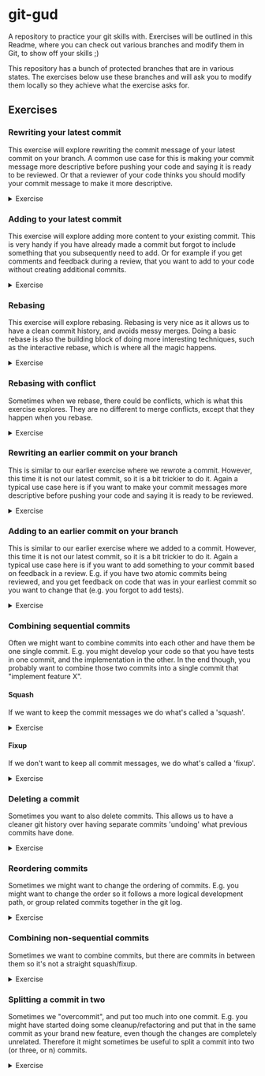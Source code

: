 # git-gud
A repository to practice your git skills with. Exercises will be outlined in this Readme, where you can check out various branches and modify them in Git, to show off your skills ;)

This repository has a bunch of protected branches that are in various states. The exercises below use these branches and will ask you to modify them locally so they achieve what the exercise asks for.

## Exercises

### Rewriting your latest commit

This exercise will explore rewriting the commit message of your latest commit on your branch. A common use case for this is making your commit message more descriptive before pushing your code and saying it is ready to be reviewed. Or that a reviewer of your code thinks you should modify your commit message to make it more descriptive. 

<details>
<summary>Exercise</summary>

##### Setup
Check out the branch `exercise-latest-commit-rewrite`.

Confirm that if you run `git --no-pager log --pretty=format:%s 81795d5..HEAD` you see the following:
```commandline
git --no-pager log --pretty=format:%s 81795d5..HEAD

CHANGE ME
```
This command shows the commit messages between the HEAD of your branch and the commit where `exercise-latest-commit-rewrite` branched off of (if there is a % that can be ignored).

##### Task
Change the message of the latest commit so that it instead displays the following:

```commandline
git --no-pager log --pretty=format:%s 81795d5..HEAD

changed%
```

</details>

### Adding to your latest commit
This exercise will explore adding more content to your existing commit. This is very handy if you have already made a commit but forgot to include something that you subsequently need to add. Or for example if you get comments and feedback during a review, that you want to add to your code without creating additional commits.

<details>
<summary>Exercise</summary>

##### Setup
Check out the branch `exercise-latest-commit-add-file`.

Confirm that if you run `git --no-pager diff -r ffd218f HEAD` you see the following:
```commandline
git --no-pager diff -r ffd218f HEAD

diff --git a/some_file.txt b/some_file.txt
new file mode 100644
index 0000000..c915c72
--- /dev/null
+++ b/some_file.txt
@@ -0,0 +1 @@
+A file to demonstrate adding to commits.
```
This command shows the changes between the HEAD of your branch and the commit where `exercise-latest-commit-add-file` branched off of (The actual changes is what's important here, not the info at the top).

##### Task
Add to the latest commit so that we include another line in the file:

```commandline
git --no-pager diff -r ffd218f HEAD

diff --git a/some_file.txt b/some_file.txt
new file mode 100644
index 0000000..b835cea
--- /dev/null
+++ b/some_file.txt
@@ -0,0 +1,2 @@
+A file to demonstrate adding to commits.
+Changes I've added!
```

</details>

### Rebasing
This exercise will explore rebasing. Rebasing is very nice as it allows us to have a clean commit history, and avoids messy merges. Doing a basic rebase is also the building block of doing more interesting techniques, such as the interactive rebase, which is where all the magic happens.

<details>
<summary>Exercise</summary>

##### Setup

In this exercise we'll be playing with two branches. The first one is `exercise-rebasing-base`. Pretend to see this one as the 'main' branch in your repo. This is typically the branch you want to merge your work into eventually. The other branch we will be using is `exercise-rebasing-rebase-branch`. Pretend this is your 'feature' branch that you've been doing development on.

The key thing to notice here is that work has been happening on our base branch after we branched off with our feature branch. If you do `git log origin/exercise-rebasing-rebase-branch` you can see that there is a commit to 'add sample file 2', however you can't see the 'add sample file 1' commit. This is because we branched off of the base branch before this commit happened (we branched off at b9dd7a0). If you do `git log origin/exercise-rebasing-base` you can see that we've added the 'add sample file 1' commit after where we branched off.

Check out the branch `exercise-rebasing-rebase-branch` and run `git --no-pager log --pretty=format:%s b9dd7a0..HEAD` to confirm you can only see the 'add sample file 2' commit:

```commandline
git --no-pager log --pretty=format:%s b9dd7a0..HEAD

add sample file 2 (should be applied after sample file 1)
```

##### Task
Rebase `exercise-rebasing-rebase-branch` onto `exercise-rebasing-base` so that the 'feature' branch will have its commits on top of the 'base' branch. Output should look like this:

```commandline
git --no-pager log --pretty=format:%s b9dd7a0..HEAD

add sample file 2 (should be applied after sample file 1)
add sample file 1 (should be applied before sample file 2)
```

If you do a simple `git log` you should now see that the base of your feature branch is again on top of the base branch, with your extra commit adding file 2.

</details>

### Rebasing with conflict

Sometimes when we rebase, there could be conflicts, which is what this exercise explores. They are no different to merge conflicts, except that they happen when you rebase.

<details>
<summary>Exercise</summary>

##### Setup

Base branch: `exercise-rebase-conflict-base`
Feature branch: `exercise-rebase-conflict-feature`

Similar to the other rebasing exercise above, in this one we want to rebase a 'feature' branch on top of a 'base' branch. However, this time there will be conflicts... The base branch has 2 commits: 1 that adds a file, and a subsequent 1 that appends a sentence in the file. The feature branch branched off of the base branch after the file was added but before the sentence was appended. The feature branch has 1 commit that prepends a sentence to the same file.

Check out the branch `exercise-rebase-conflict-feature` and run `git --no-pager log --pretty=format:%s 7a8be75..HEAD` to confirm you can only see the 'prepend sentence' commit:

```commandline
git --no-pager log --pretty=format:%s 7a8be75..HEAD

prepend sentence to rebase example file
```

##### Task
Rebase `exercise-rebase-conflict-feature` onto `exercise-rebase-conflict-base` so that the 'feature' branch will have its commits on top of the 'base' branch. As part of this you will need to resolve some conflicts. The commits should look like this:

```commandline
git --no-pager log --pretty=format:%s 7a8be75..HEAD

prepend sentence to rebase example file
append sentence to rebase example file
```

`rebase_example.txt` should look like this:

```text
This sentence is added on the feature branch and should be at the beginning. This is a text file to showcase rebasing with conflicts. This sentence is added on the base branch and should be at the end.
```

If you do a simple `git log` you should now see that the base of your feature branch is again on top of the base branch, with your extra commit adding file 2.

</details>

### Rewriting an earlier commit on your branch

This is similar to our earlier exercise where we rewrote a commit. However, this time it is not our latest commit, so it is a bit trickier to do it. Again a typical use case here is if you want to make your commit messages more descriptive before pushing your code and saying it is ready to be reviewed.

<details>

<summary>Exercise</summary>

##### Setup

This time, we have the branch `exercise-rewrite-early-commit` with two commits on it:

```commandline
git --no-pager log --pretty=format:%s 33dc87..HEAD

the world's most perfect commit message that no one should ruin
CHANGE ME
```

Note that the 'CHANGE ME' commit is _after_ your perfect commit message. I.e. we don't want to ruin our already perfect commit message.

##### Task
Change the 'CHANGE ME' commit message to instead say 'changed'. The other commit message should stay the same.

```commandline
git --no-pager log --pretty=format:%s 33dc87..HEAD

the world's most perfect commit message that no one should ruin
changed
```

</details>


### Adding to an earlier commit on your branch

This is similar to our earlier exercise where we added to a commit. However, this time it is not our latest commit, so it is a bit trickier to do it. Again a typical use case here is if you want to add something to your commit based on feedback in a review. E.g. if you have two atomic commits being reviewed, and you get feedback on code that was in your earliest commit so you want to change that (e.g. you forgot to add tests).

<details>

<summary>Exercise</summary>

##### Setup

This time, we have the branch `exercise-early-commit-add` with two commits on it. We want to change the file `file_to_modify.txt` added in f4016d0 (1 commit before the tip of the branch):

```commandline
git --no-pager diff 0f0606 exercise-early-commit-add~1

diff --git a/file_to_modify.txt b/file_to_modify.txt
new file mode 100644
index 0000000..86a11f6
--- /dev/null
+++ b/file_to_modify.txt
@@ -0,0 +1 @@
+Add a line below this one
```

##### Task
Change the second to last commit so that you add an extra line to the file:

```commandline
git --no-pager diff 0f0606 exercise-early-commit-add~1

diff --git a/file_to_modify.txt b/file_to_modify.txt
new file mode 100644
index 0000000..5ad6477
--- /dev/null
+++ b/file_to_modify.txt
@@ -0,0 +1,2 @@
+Add a line below this one
+Hi there, I'm a new line
```

The other commit should stay the same.

</details>

### Combining sequential commits

Often we might want to combine commits into each other and have them be one single commit. E.g. you might develop your code so that you have tests in one commit, and the implementation in the other. In the end though, you probably want to combine those two commits into a single commit that "implement feature X".

#### Squash

If we want to keep the commit messages we do what's called a 'squash'.

<details>

<summary>Exercise</summary>

##### Setup

This time, we have the branch `exercise-combining-squash` with two commits on it, one creating a file, the other one modifying it:

```commandline
git --no-pager log 10b3c1..exercise-combining-squash

commit 7342c0fe1bd2720ee131e03ff43d4fb8174dca7b (HEAD -> exercise-combining-squash)
Author: Martin Husbyn <xxx@example.com>
Date:   Wed Oct 26 16:26:40 2022 +0100

    second commit to demonstrate squashing

commit 41df7384472aeda42eb4cd710572d19a42476cc5
Author: Martin Husbyn <xxx@example.com>
Date:   Wed Oct 26 16:25:03 2022 +0100

    first commit to demonstrate squashing
```

##### Task

Merge the two commits into one, but keep their commit messages. Then you should end up with just one commit:

```commandline
git --no-pager log 10b3c1..exercise-combining-squash

commit a1fd020b88b658869d8e388e93c9dbfb4b4af04e (HEAD -> exercise-combining-squash)
Author: Martin Husbyn <xxx@example.com>
Date:   Wed Oct 26 16:25:03 2022 +0100

    first commit to demonstrate squashing

    second commit to demonstrate squashing
```

</details>

#### Fixup

If we don't want to keep all commit messages, we do what's called a 'fixup'.

<details>

<summary>Exercise</summary>

##### Setup

This time, we have the branch `exercise-combining-fixup` with two commits on it, both creating a file:

```commandline
git --no-pager log --stat 273091d..exercise-combining-fixup

commit 9ea9ed8948cbfd5aae117389c9b1ca3bdec09bbf (HEAD -> exercise-combining-fixup)
Author: Martin Husbyn <xxx@example.com>
Date:   Wed Oct 26 16:42:48 2022 +0100

    commit to throw away

 fixup_file2.txt | 1 +
 1 file changed, 1 insertion(+)

commit 5de8fee24babba8262e831d1a74fddfcd5a1c425
Author: Martin Husbyn <xxx@example.com>
Date:   Wed Oct 26 16:37:44 2022 +0100

    commit that should be kept

 fixup_file.txt | 1 +
 1 file changed, 1 insertion(+)
```

##### Task

Merge the last commit into the first one, but only keep the first one's commit message. Then you should end up with just one commit:

```commandline
git --no-pager log --stat 273091d..exercise-combining-fixup

commit 37de61bef0a41e124cd099d28677e45a15ce6333 (HEAD -> exercise-combining-fixup)
Author: Martin Husbyn <xxx@example.com>
Date:   Wed Oct 26 16:37:44 2022 +0100

    commit that should be kept

 fixup_file.txt  | 1 +
 fixup_file2.txt | 1 +
 2 files changed, 2 insertions(+)
```

</details>

### Deleting a commit

Sometimes you want to also delete commits. This allows us to have a cleaner git history over having separate commits 'undoing' what previous commits have done.

<details>

<summary>Exercise</summary>

##### Setup

This time, we have the branch `exercise-delete-commit` with two commits on it, both creating a file:

```commandline
git --no-pager log --stat 3a900ac..exercise-delete-commit

commit da199128bd3d7658f46d1ae95feb1e76ab419faa (HEAD -> exercise-delete-commit, origin/exercise-delete-commit)
Author: Martin Husbyn <xxx@example.com>
Date:   Wed Oct 26 17:07:27 2022 +0100

    this commit should be kept

 keep_me.txt | 1 +
 1 file changed, 1 insertion(+)

commit e2e39021ee492e0d3c46b22b0268bd45afc28b7c
Author: Martin Husbyn <xxx@example.com>
Date:   Wed Oct 26 17:06:49 2022 +0100

    this commit should be deleted

 delete_me.txt | 1 +
 1 file changed, 1 insertion(+)
```

##### Task

Delete the first commit so we end up with only the second commit:

```commandline
git --no-pager log --stat 3a900ac..exercise-delete-commit
commit 0ec0b80a1ef960d8b6599aa6df900930fe73cd2e (HEAD -> exercise-delete-commit)
Author: Martin Husbyn <xxx@example.com>
Date:   Wed Oct 26 17:07:27 2022 +0100

    this commit should be kept

 keep_me.txt | 1 +
 1 file changed, 1 insertion(+)
```

</details>

### Reordering commits

Sometimes we might want to change the ordering of commits. E.g. you might want to change the order so it follows a more logical development path, or group related commits together in the git log.

<details>

<summary>Exercise</summary>

##### Setup

This time, we have the branch `exercise-reorder-commits` with two commits on it, both creating a file, but they are in the wrong order:

```commandline
git --no-pager log --stat  a29ea2..exercise-reorder-commits

commit 2dcca9af417a3c90714fc436444c79e1bd798d58 (HEAD -> exercise-reorder-commits)
Author: Martin Husbyn <xxx@example.com>
Date:   Wed Oct 26 17:18:54 2022 +0100

    this commit should be first

 first.txt | 1 +
 1 file changed, 1 insertion(+)

commit adf290bb85ec6c10a6ead690c00f8b59f806e8d0
Author: Martin Husbyn <xxx@example.com>
Date:   Wed Oct 26 17:18:30 2022 +0100

    this commit should be last

 last.txt | 1 +
 1 file changed, 1 insertion(+)
```

##### Task

Change the order of the commits so that they are in the right order:

```commandline
git --no-pager log --stat  a29ea2..exercise-reorder-commits
commit fbf35bfa14e63455ee7f4192da10bb292c5fc072 (HEAD -> exercise-reorder-commits)
Author: Martin Husbyn <xxx@example.com>
Date:   Wed Oct 26 17:18:30 2022 +0100

    this commit should be last

 last.txt | 1 +
 1 file changed, 1 insertion(+)

commit 9d76ea89ea1c15485edee886aca101e80da4ae97
Author: Martin Husbyn <xxx@example.com>
Date:   Wed Oct 26 17:18:54 2022 +0100

    this commit should be first

 first.txt | 1 +
 1 file changed, 1 insertion(+)
```

</details>

### Combining non-sequential commits

Sometimes we want to combine commits, but there are commits in between them so it's not a straight squash/fixup.

<details>

<summary>Exercise</summary>

##### Setup

This time, we have the branch `exercise-combine-nonsequential` with three commits on it, forming a 'sandwich':

```commandline
git --no-pager log 7e651b879..exercise-combine-nonsequential

commit bf7be7f6a7c0cb4ed022ad09a684e59f290b9ce7 (HEAD -> exercise-combine-nonsequential, origin/exercise-combine-nonsequential)
Author: Martin Husbyn <xxx@example.com>
Date:   Wed Oct 26 17:33:15 2022 +0100

    top of commit sandwich

 top.txt | 1 +
 1 file changed, 1 insertion(+)

commit 781c5302acdc3221f1730147f8df056d347aa8e1
Author: Martin Husbyn <xxx@example.com>
Date:   Wed Oct 26 17:32:38 2022 +0100

    commit sandwich topping/filling

 filling.txt | 1 +
 1 file changed, 1 insertion(+)

commit 64251145b68e33683bfdb07fb1e20bd9a604e92b
Author: Martin Husbyn <xxx@example.com>
Date:   Wed Oct 26 17:31:46 2022 +0100

    bottom of commit sandwich

 bottom.txt | 1 +
 1 file changed, 1 insertion(+)
```

##### Task

Combine the 'bread' commits so that we instead get an open face sandwich:

```commandline
git --no-pager log --stat  7e651b879..exercise-combine-nonsequential

commit 33b291e27a19bb14fd263870b726bf668c5e6b1e (HEAD -> exercise-combine-nonsequential)
Author: Martin Husbyn <xxx@example.com>
Date:   Wed Oct 26 17:32:38 2022 +0100

    commit sandwich topping/filling

 filling.txt | 1 +
 1 file changed, 1 insertion(+)

commit 0aae67dc636a9a501d0167147bd6e330e13ae1b9
Author: Martin Husbyn <xxx@example.com>
Date:   Wed Oct 26 17:31:46 2022 +0100

    open face commit sandwich bread

 bottom.txt | 1 +
 top.txt    | 1 +
 2 files changed, 2 insertions(+)
```

</details>


### Splitting a commit in two

Sometimes we "overcommit", and put too much into one commit. E.g. you might have started doing some cleanup/refactoring and put that in the same commit as your brand new feature, even though the changes are completely unrelated. Therefore it might sometimes be useful to split a commit into two (or three, or n) commits.

<details>

<summary>Exercise</summary>

##### Setup

This time, we have the branch `exercise-split-commit` with one commit in it, adding two files:

```commandline
git --no-pager log --stat 55f2442..exercise-split-commit

commit 17a285783f599669b6294ec4457bd7b4d4c35353 (HEAD -> exercise-split-commit)
Author: Martin Husbyn <xxx@example.com>
Date:   Wed Oct 26 17:48:25 2022 +0100

    a commit that should be split

 file_to_be_in_first_commit.txt  | 1 +
 file_to_be_in_second_commit.txt | 1 +
 2 files changed, 2 insertions(+)

```

##### Task

Split the commit on the branch, so that we have two commits, each adding one file each:

```commandline
git --no-pager log --stat 55f2442..exercise-split-commit

commit 6503b60ec9f61493622e30ed2ab769fe58e228f4 (HEAD -> exercise-split-commit)
Author: Martin Husbyn <xxx@example.com>
Date:   Wed Oct 26 17:51:57 2022 +0100

    second commit

 file_to_be_in_second_commit.txt | 1 +
 1 file changed, 1 insertion(+)

commit 1123647354d6c64fd4fc1814920fc2342286f378
Author: Martin Husbyn <xxx@example.com>
Date:   Wed Oct 26 17:51:44 2022 +0100

    first commit

 file_to_be_in_first_commit.txt | 1 +
 1 file changed, 1 insertion(+)
```

</details>



